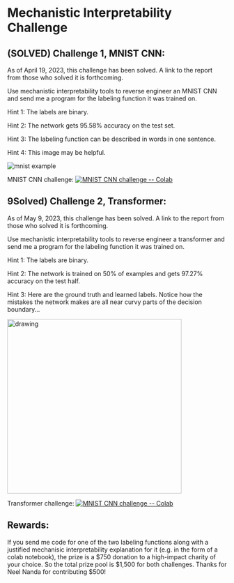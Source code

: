 # Mechanistic Interpretability Challenge

## (SOLVED) Challenge 1, MNIST CNN:

As of April 19, 2023, this challenge has been solved. A link to the report from those who solved it is forthcoming. 

Use mechanistic interpretability tools to reverse engineer an MNIST CNN and send me a program for the labeling function it was trained on. 

Hint 1: The labels are binary.

Hint 2: The network gets 95.58% accuracy on the test set. 

Hint 3: The labeling function can be described in words in one sentence.

Hint 4: This image may be helpful. 

![mnist example](figs/mnist_example.png)

MNIST CNN challenge:  [![MNIST CNN challenge -- Colab](https://colab.research.google.com/assets/colab-badge.svg)](https://colab.research.google.com/drive/15ByJYkksF9Bxb0rVkaoIZbUEWtbBDDqN?usp=sharing)

## 9Solved) Challenge 2, Transformer:

As of May 9, 2023, this challenge has been solved. A link to the report from those who solved it is forthcoming. 

Use mechanistic interpretability tools to reverse engineer a transformer and send me a program for the labeling function it was trained on. 

Hint 1: The labels are binary.

Hint 2: The network is trained on 50% of examples and gets 97.27% accuracy on the test half. 

Hint 3: Here are the ground truth and learned labels. Notice how the mistakes the network makes are all near curvy parts of the decision boundary...

<img src="figs/transformer_labeling_function.png" alt="drawing" width="400"/>

Transformer challenge:  [![MNIST CNN challenge -- Colab](https://colab.research.google.com/assets/colab-badge.svg)](https://colab.research.google.com/drive/19gn2tavBGDqOYHLatjSROhABBD5O_JyZ?usp=sharing)

## Rewards:

If you send me code for one of the two labeling functions along with a justified mechanisic interpretability explanation for it (e.g. in the form of a colab notebook), the prize is a $750 donation to a high-impact charity of your choice. So the total prize pool is $1,500 for both challenges. Thanks for Neel Nanda for contributing $500!
